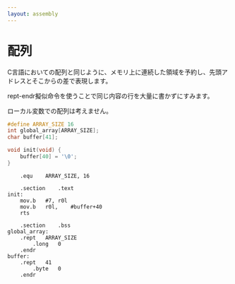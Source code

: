 ```yaml
---
layout: assembly
---
```

# 配列
C言語においての配列と同じように、メモリ上に連続した領域を予約し、先頭アドレスとそこからの差で表現します。

rept-endr擬似命令を使うことで同じ内容の行を大量に書かずにすみます。

ローカル変数での配列は考えません。

```C
#define ARRAY_SIZE 16
int global_array[ARRAY_SIZE];
char buffer[41];

void init(void) {
    buffer[40] = '\0';
}
```

```
    .equ    ARRAY_SIZE, 16

    .section    .text
init:
    mov.b   #7, r0l
    mov.b   r0l,    #buffer+40
    rts
    
    .section    .bss
global_array:
    .rept   ARRAY_SIZE
        .long   0
    .endr
buffer:
    .rept   41
        .byte   0
    .endr
```